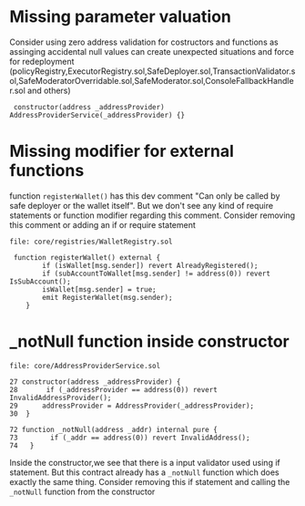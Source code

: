 # Missing parameter valuation 
Consider using zero address validation for costructors and functions as assinging accidental null values can create unexpected situations and
force for redeployment (policyRegistry,ExecutorRegistry.sol,SafeDeployer.sol,TransactionValidator.sol,SafeModeratorOverridable.sol,SafeModerator.sol,ConsoleFallbackHandler.sol and others)
```
 constructor(address _addressProvider) AddressProviderService(_addressProvider) {}
```

# Missing modifier for external functions 

function `registerWallet()`  has this dev comment "Can only be called by safe deployer or the wallet itself".
But we don't see any kind of require statements or function modifier regarding this comment.
Consider removing this comment or adding an if or require statement
``` 
file: core/registries/WalletRegistry.sol

 function registerWallet() external {
        if (isWallet[msg.sender]) revert AlreadyRegistered();
        if (subAccountToWallet[msg.sender] != address(0)) revert IsSubAccount();
        isWallet[msg.sender] = true;
        emit RegisterWallet(msg.sender);
    } 
```

# _notNull function inside constructor

```
file: core/AddressProviderService.sol

27 constructor(address _addressProvider) {
28       if (_addressProvider == address(0)) revert InvalidAddressProvider();
29      addressProvider = AddressProvider(_addressProvider);
30  }

72 function _notNull(address _addr) internal pure {
73        if (_addr == address(0)) revert InvalidAddress();
74   }

```
Inside the constructor,we see that there is a input validator used using if statement.
But this contract already has a `_notNull` function which does exactly the same thing.
Consider removing this if statement and calling the `_notNull` function from the constructor

